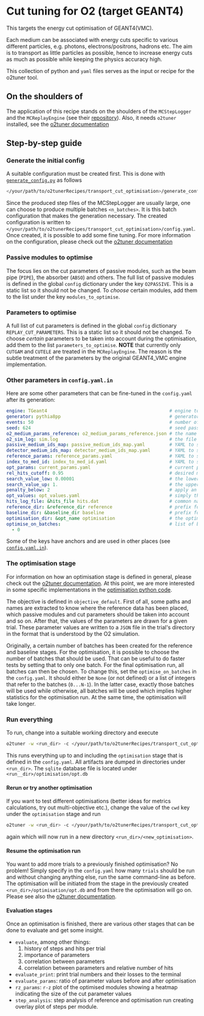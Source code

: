 # Cut tuning for O2 (target GEANT4)

This targets the energy cut optimisation of GEANT4(VMC).

Each medium can be associated with energy cuts specific to various different particles, e.g. photons, electrons/positrons, hadrons etc.
The aim is to transport as little particles as possible, hence to increase energy cuts as much as possible while keeping the physics accuracy high.

This collection of python and `yaml` files serves as the input or recipe for the o2tuner tool.

## On the shoulders of

The application of this recipe stands on the shoulders of the `MCStepLogger` and the `MCReplayEngine` (see their [repository](https://github.com/AliceO2Group/VMCStepLogger)).
Also, it needs `o2tuner` installed, see the [o2tuner documentation](https://github.com/AliceO2Group/o2tuner/blob/master/README.md#build)

## Step-by-step guide

### Generate the initial config
A suitable configuration must be created first. This is done with [`generate_config.py`](generate_config.py) as follows
```bash
</your/path/to/o2tunerRecipes/transport_cut_optimisation>/generate_config.py -b <n_batches> -i </your/path/to/o2tunerRecipes/transport_cut_optimisation>/config.yaml.in
```
Since the produced step files of the MCStepLogger are usually large, one can choose to produce multiple batches `<n_batches>`.
It is this batch configuration that makes the generation necessary.
The created configuration is written to `</your/path/to/o2tunerRecipes/transport_cut_optimisation>/config.yaml`. Once created, it is possible to add some fine tuning.
For more information on the configuration, please check out the [o2tuner documentation](https://github.com/AliceO2Group/o2tuner/blob/master/README.md#configuration)

### Passive modules to optimise
The focus lies on the cut parameters of passive modules, such as the beam pipe (`PIPE`), the absorber (`ABSO`) and others.
The full list of passive modules is defined in the global `config` dictionary under the key `O2PASSIVE`. This is a static list so it should not be changed. To *choose* certain modules, add them to the list under the key `modules_to_optimise`.

### Parameters to optimise
A full list of cut parameters is defined in the global `config` dictionary `REPLAY_CUT_PARAMETERS`. This is a static list so it should not be changed. To choose *certain* parameters to be taken into account during the optimisation, add them to the list `parameters_to_optimise`.
**NOTE** that currently only `CUTGAM` and `CUTELE` are treated in the `MCReplayEngine`. The reason is the subtle treatment of the parameters by the original GEANT4_VMC engine implementation.

### Other parameters in `config.yaml.in`
Here are some other parameters that can be fine-tuned in the `config.yaml` after its generation:
```yaml
engine: TGeant4                                             # engine to be used (for which to optimise); this should not be changed
generator: pythia8pp                                        # generator to be used
events: 50                                                  # number of event to be simulated per batch
seed: 624                                                   # seed passed to o2-sim-serial
o2_medium_params_reference: o2_medium_params_reference.json # the name of the file where the O2 reference parameters will be found
o2_sim_log: sim.log                                         # the file name to be used to pipe the output of each simulation into
passive_medium_ids_map: passive_medium_ids_map.yaml         # YAML to serialise the mapping of medium IDs to each passive module
detector_medium_ids_map: detector_medium_ids_map.yaml       # YAML to serialise the mapping of medium IDs to each detector
reference_params: reference_params.yaml                     # YAML to serialise the numpy array of parameters into
index_to_med_id: index_to_med_id.yaml                       # YAML to serialise and map each medium ID to a global ID
opt_params: current_params.yaml                             # current params just as a list in YAML
rel_hits_cutoff: 0.95                                       # desired minimum drop of relative ratio of hits
search_value_low: 0.00001                                   # the lower bound of values to be drawn for each parameter
search_value_up: 1.                                         # the upper bound of values to be drawn for each parameter
penalty_below: 2                                            # apply an additional penalty factor when the hits are below, this is smooth
opt_values: opt_values.yaml                                 # simply the list of suggested values of a trial
hits_log_file: &hits_file hits.dat                          # common name of file to pipe hit evaluation into (when using O2's analyzeHits.C macro)
reference_dir: &reference_dir reference                     # prefix for the reference directories (batch number added per batch), directory where the very original simulation is done and steps are collected
baseline_dir: &baseline_dir baseline                        # prefix for the baseline directory (batch number added per batch), directory where the original simulation is replayed once more so that RNG effects are taken care of
optimisation_dir: &opt_name optimisation                    # the optimisation directory and name
optimise_on_batches:                                        # list of batch numbers to be used for optimisation; if not set or None, use all batches
  - 0
```
Some of the keys have anchors and are used in other places (see [`config.yaml.in`](config.yaml.in)).

### The optimisation stage
For information on how an optimisation stage is defined in general, please check out the [o2tuner documentation](https://github.com/AliceO2Group/o2tuner/blob/master/README.md#define-optimisation-stages).
At this point, we are more interested in some specific implementations in the [optimisation python code](optimise.py).

The objective is defined in `objective_default`. First of all, some paths and names are extracted to know where the reference data has been placed, which passive modules and cut parameters should be taken into account and so on.
After that, the values of the parameters are drawn for a given trial. These parameter values are written to a `JSON` file in the trial's directory in the format that is understood by the O2 simulation.

Originally, a certain number of batches has been created for the reference and baseline stages. For the optimisation, it is possible to choose the number of batches that should be used. That can be useful to do faster tests by setting that to only one batch. For the final optimisation run, all batches can then be chosen. To change this, set the `optimise_on_batches` in the `config.yaml`. It should either be `None` (or not defined) or a list of integers that refer to the batches (`0...N-1`). In the latter case, exactly those batches will be used while otherwise, all batches will be used which implies higher statistics for the optimisation run. At the same time, the optimisation will take longer.

### Run everything
To run, change into a suitable working directory and execute
```bash
o2tuner -w <run_dir> -c </your/path/to/o2tunerRecipes/transport_cut_optimisation>/config.yaml -s optimisation
```

This runs everything up to and including the `optimisation` stage that is defined in the `config.yaml`. All artifacts are dumped in directories under `<run_dir>`.
The `sqlite` database file is located under `<run__dir>/optimisation/opt.db`

#### Rerun or try another optimisation
If you want to test different optimisations (better ideas for metrics calculations, try out multi-objective etc.), change the value of the `cwd` key under the `optimisation` stage and run
```bash
o2tuner -w <run_dir> -c </your/path/to/o2tunerRecipes/transport_cut_optimisation>/config.yaml -s optimisation
```
again which will now run in a new directory `<run_dir>/<new_optimisation>`.

#### Resume the optimisation run
You want to add more trials to a previously finished optimisation? No problem! Simply specify in the `config.yaml` how many `trials` should be run and without changing anything else, run the same command-line as before.
The optimisation will be initiated from the stage in the previously created `<run_dir>/optimisation/opt.db` and from there the optimisation will go on.
Please see also the [o2tuner documentation](https://github.com/AliceO2Group/o2tuner/blob/master/README.md#abortcontinue-an-optimisation).

#### Evaluation stages
Once an optimisation is finished, there are various other stages that can be done to evaluate and get some insight.
* `evaluate`, among other things:
    1. history of steps and hits per trial
    1. importance of parameters
    1. correlation between parameters
    1. correlation between parameters and relative number of hits
* `evaluate_print`: print trial numbers and their losses to the terminal
* `evaluate_params`: ratio of parameter values before and after optimisation
* `rz_params`: `r-z` plot of the optimised modules showing a heatmap indicating the size of the cut parameter values
* `step_analysis`: step analysis of reference and optimisation run creating overlay plot of steps per module.
